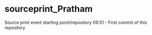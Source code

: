 # sourceprint_Pratham
Source print event starting point/repository
09:51 - First commit of this repository
